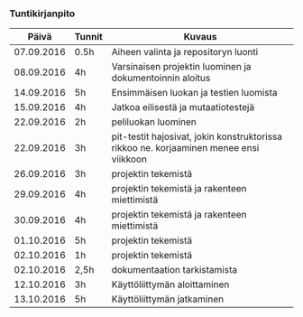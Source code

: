 ### Tuntikirjanpito
Päivä | Tunnit | Kuvaus
--------------- | ----- | ------
07.09.2016 | 0.5h | Aiheen valinta ja repositoryn luonti
08.09.2016 | 4h | Varsinaisen projektin luominen ja dokumentoinnin aloitus
14.09.2016 | 5h | Ensimmäisen luokan ja testien luomista
15.09.2016 | 4h | Jatkoa eilisestä ja mutaatiotestejä
22.09.2016 | 2h | peliluokan luominen
22.09.2016 | 3h | pit-testit hajosivat, jokin konstruktorissa rikkoo ne. korjaaminen menee ensi viikkoon
26.09.2016 | 3h |projektin tekemistä
29.09.2016 | 4h |projektin tekemistä ja rakenteen miettimistä
30.09.2016 | 4h |projektin tekemistä ja rakenteen miettimistä
01.10.2016 | 5h |projektin tekemistä
02.10.2016 | 1h |projektin tekemistä
02.10.2016 | 2,5h |dokumentaation tarkistamista
12.10.2016 | 3h |Käyttöliittymän aloittaminen
13.10.2016 | 5h |Käyttöliittymän jatkaminen
